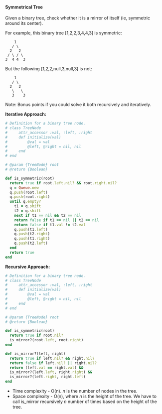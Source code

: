 #### Symmetrical Tree
Given a binary tree, check whether it is a mirror of itself (ie, symmetric around its center).

For example, this binary tree [1,2,2,3,4,4,3] is symmetric:

```
    1
   / \
  2   2
 / \ / \
3  4 4  3
```
But the following [1,2,2,null,3,null,3] is not:
```
    1
   / \
  2   2
   \   \
   3    3
 ```
Note:
Bonus points if you could solve it both recursively and iteratively.

**Iterative Approach:**

```Ruby
# Definition for a binary tree node.
# class TreeNode
#     attr_accessor :val, :left, :right
#     def initialize(val)
#         @val = val
#         @left, @right = nil, nil
#     end
# end

# @param {TreeNode} root
# @return {Boolean}

def is_symmetric(root)
  return true if root.left.nil? && root.right.nil?
  q = Queue.new
  q.push(root.left)
  q.push(root.right)
  until q.empty?
    t1 = q.shift
    t2 = q.shift
    next if t1 == nil && t2 == nil
    return false if t1 == nil || t2 == nil
    return false if t1.val != t2.val
    q.push(t1.left)
    q.push(t2.right)
    q.push(t1.right)
    q.push(t2.left)
  end
  return true
end
```

**Recursive Approach:**
```Ruby
# Definition for a binary tree node.
# class TreeNode
#     attr_accessor :val, :left, :right
#     def initialize(val)
#         @val = val
#         @left, @right = nil, nil
#     end
# end

# @param {TreeNode} root
# @return {Boolean}

def is_symmetric(root)
  return true if root.nil?
  is_mirror?(root.left, root.right)
end

def is_mirror?(left, right)
  return true if left.nil? && right.nil?
  return false if left.nil? || right.nil?
  return (left.val == right.val) &&
  is_mirror?(left.left, right.right) &&
  is_mirror?(left.right, right.left)
end
```
- Time complexity - O(n). <i>n</i> is the number of nodes in the tree.
- Space complexity - O(n), where <i>n</i> is the height of the tree. We have to call is_mirror recursively <i>n</i> number of times based on the height of the tree.
